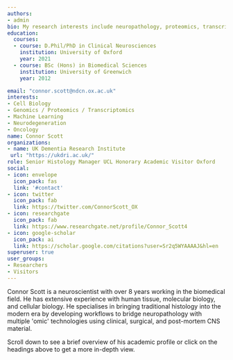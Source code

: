 ```yaml
---
authors:
- admin
bio: My research interests include neuropathology, proteomics, transcriptomics and biomarker discovery. 
education:
  courses:
  - course: D.Phil/PhD in Clinical Neurosciences
    institution: University of Oxford
    year: 2021
  - course: BSc (Hons) in Biomedical Sciences
    institution: University of Greenwich
    year: 2012

email: "connor.scott@ndcn.ox.ac.uk"
interests:
- Cell Biology
- Genomics / Proteomics / Transcriptomics
- Machine Learning
- Neurodegeneration
- Oncology
name: Connor Scott
organizations:
- name: UK Dementia Research Institute
 url: "https://ukdri.ac.uk/"
role: Senior Histology Manager UCL Honorary Academic Visitor Oxford
social:
- icon: envelope
  icon_pack: fas
  link: '#contact'
- icon: twitter
  icon_pack: fab
  link: https://twitter.com/ConnorScott_OX
- icon: researchgate
  icon_pack: fab
  link: https://www.researchgate.net/profile/Connor_Scott4
- icon: google-scholar
  icon_pack: ai
  link: https://scholar.google.com/citations?user=Sr2q5WYAAAAJ&hl=en
superuser: true
user_groups:
- Researchers
- Visitors
--- 
```


Connor Scott is a neuroscientist with over 8 years working in the biomedical field. He has extensive experience with human tissue, molecular biology, and cellular biology. He specialises in bringing traditional histology into the modern era by developing workflows to bridge neuropathology with multiple 'omic' technologies using clinical, surgical, and post-mortem CNS material.

Scroll down to see a brief overview of his academic profile or click on the headings above to get a more in-depth view.

